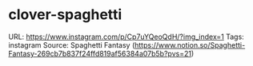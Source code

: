 # clover-spaghetti

URL: https://www.instagram.com/p/Cp7uYQeoQdH/?img_index=1
Tags: instagram
Source: Spaghetti Fantasy (https://www.notion.so/Spaghetti-Fantasy-269cb7b837f24ffd819af56384a07b5b?pvs=21)